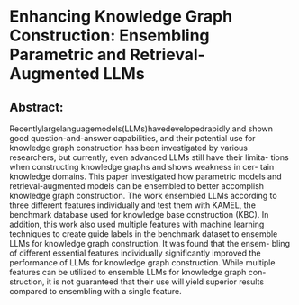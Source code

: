 # Enhancing Knowledge Graph Construction: Ensembling Parametric and Retrieval-Augmented LLMs


## Abstract:
Recentlylargelanguagemodels(LLMs)havedevelopedrapidly and shown good question-and-answer capabilities, and their potential use for knowledge graph construction has been investigated by various researchers, but currently, even advanced LLMs still have their limita- tions when constructing knowledge graphs and shows weakness in cer- tain knowledge domains. This paper investigated how parametric models and retrieval-augmented models can be ensembled to better accomplish knowledge graph construction. The work ensembled LLMs according to three different features individually and test them with KAMEL, the benchmark database used for knowledge base construction (KBC). In addition, this work also used multiple features with machine learning techniques to create guide labels in the benchmark dataset to ensemble LLMs for knowledge graph construction. It was found that the ensem- bling of different essential features individually significantly improved the performance of LLMs for knowledge graph construction. While multiple features can be utilized to ensemble LLMs for knowledge graph con- struction, it is not guaranteed that their use will yield superior results compared to ensembling with a single feature.
